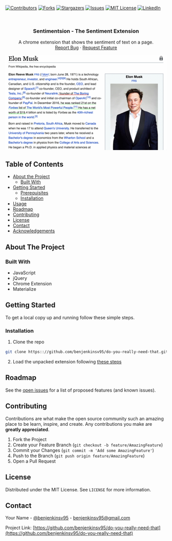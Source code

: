 [![Contributors][contributors-shield]][contributors-url]
[![Forks][forks-shield]][forks-url]
[![Stargazers][stars-shield]][stars-url]
[![Issues][issues-shield]][issues-url]
[![MIT License][license-shield]][license-url]
[![LinkedIn][linkedin-shield]][linkedin-url]


<br />



<p align="center">
  <h3 align="center">Sentimentsion - The Sentiment Extension</h3>

  <p align="center">
    A chrome extension that shows the sentiment of text on a page.
    <br />
    <a href="https://github.com/benjenkinsv95/do-you-really-need-that/issues">Report Bug</a>
    ·
    <a href="https://github.com/benjenkinsv95/do-you-really-need-that/issues">Request Feature</a>
  </p>
</p>

![Screen Shot](recording.gif)

<!-- TABLE OF CONTENTS -->
## Table of Contents

* [About the Project](#about-the-project)
  * [Built With](#built-with)
* [Getting Started](#getting-started)
  * [Prerequisites](#prerequisites)
  * [Installation](#installation)
* [Usage](#usage)
* [Roadmap](#roadmap)
* [Contributing](#contributing)
* [License](#license)
* [Contact](#contact)
* [Acknowledgements](#acknowledgements)



<!-- ABOUT THE PROJECT -->
## About The Project

### Built With

* JavaScript
* jQuery
* Chrome Extension
* Materialize

## Getting Started

To get a local copy up and running follow these simple steps.

### Installation
 
1. Clone the repo
```sh
git clone https:://github.com/benjenkinsv95/do-you-really-need-that.git
```
2. Load the unpacked extension following [these steps](https://stackoverflow.com/a/24577660)

## Roadmap

See the [open issues](https://github.com/benjenkinsv95/do-you-really-need-that/issues) for a list of proposed features (and known issues).



<!-- CONTRIBUTING -->
## Contributing

Contributions are what make the open source community such an amazing place to be learn, inspire, and create. Any contributions you make are **greatly appreciated**.

1. Fork the Project
2. Create your Feature Branch (`git checkout -b feature/AmazingFeature`)
3. Commit your Changes (`git commit -m 'Add some AmazingFeature'`)
4. Push to the Branch (`git push origin feature/AmazingFeature`)
5. Open a Pull Request



<!-- LICENSE -->
## License

Distributed under the MIT License. See `LICENSE` for more information.



<!-- CONTACT -->
## Contact

Your Name - [@benjenkinsv95](https://twitter.com/benjenkinsv95) - benjenkinsv95@gmail.com

Project Link: [https://github.com/benjenkinsv95/do-you-really-need-that](https://github.com/benjenkinsv95/do-you-really-need-that)

<!-- MARKDOWN LINKS & IMAGES -->
<!-- https://www.markdownguide.org/basic-syntax/#reference-style-links -->
[contributors-shield]: https://img.shields.io/github/contributors/benjenkinsv95/do-you-really-need-that.svg?style=flat-square
[contributors-url]: https://github.com/benjenkinsv95/do-you-really-need-that/graphs/contributors
[forks-shield]: https://img.shields.io/github/forks/benjenkinsv95/do-you-really-need-that.svg?style=flat-square
[forks-url]: https://github.com/benjenkinsv95/do-you-really-need-that/network/members
[stars-shield]: https://img.shields.io/github/stars/benjenkinsv95/do-you-really-need-that.svg?style=flat-square
[stars-url]: https://github.com/benjenkinsv95/do-you-really-need-that/stargazers
[issues-shield]: https://img.shields.io/github/issues/benjenkinsv95/do-you-really-need-that.svg?style=flat-square
[issues-url]: https://github.com/benjenkinsv95/do-you-really-need-that/issues
[license-shield]: https://img.shields.io/github/license/benjenkinsv95/do-you-really-need-that.svg?style=flat-square
[license-url]: https://github.com/benjenkinsv95/do-you-really-need-that/blob/master/LICENSE
[linkedin-shield]: https://img.shields.io/badge/-LinkedIn-black.svg?style=flat-square&logo=linkedin&colorB=555
[linkedin-url]: https://linkedin.com/in/benjenkinsv95
